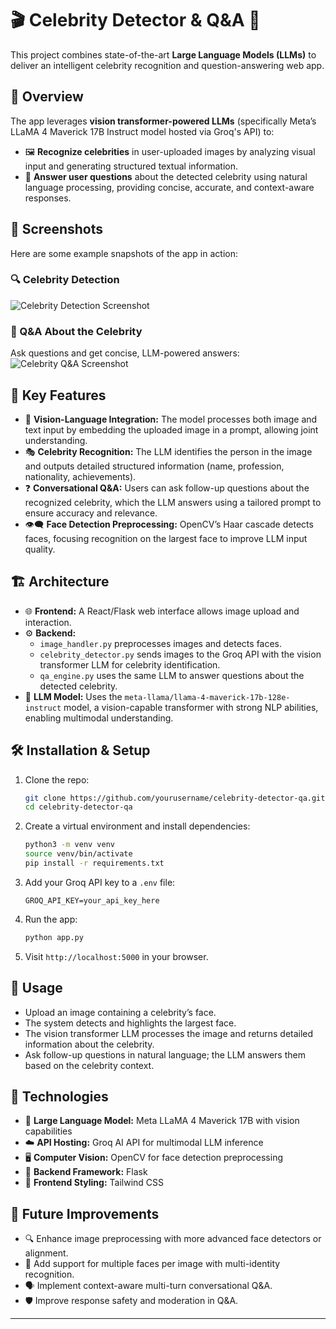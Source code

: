 
# 🎬 Celebrity Detector & Q&A 🤖

This project combines state-of-the-art **Large Language Models (LLMs)** to deliver an intelligent celebrity recognition and question-answering web app.

## 🌟 Overview

The app leverages **vision transformer-powered LLMs** (specifically Meta’s LLaMA 4 Maverick 17B Instruct model hosted via Groq's API) to:

- 🖼️ **Recognize celebrities** in user-uploaded images by analyzing visual input and generating structured textual information.
- 💬 **Answer user questions** about the detected celebrity using natural language processing, providing concise, accurate, and context-aware responses.

## 📸 Screenshots

Here are some example snapshots of the app in action:

### 🔍 Celebrity Detection

![Celebrity Detection Screenshot](assets/detection_example.png)

### 💬 Q&A About the Celebrity
Ask questions and get concise, LLM-powered answers:
![Celebrity Q&A Screenshot](assets/qa_example.png)



## 🚀 Key Features

- 🤝 **Vision-Language Integration:** The model processes both image and text input by embedding the uploaded image in a prompt, allowing joint understanding.
- 🎭 **Celebrity Recognition:** The LLM identifies the person in the image and outputs detailed structured information (name, profession, nationality, achievements).
- ❓ **Conversational Q&A:** Users can ask follow-up questions about the recognized celebrity, which the LLM answers using a tailored prompt to ensure accuracy and relevance.
- 👁️‍🗨️ **Face Detection Preprocessing:** OpenCV’s Haar cascade detects faces, focusing recognition on the largest face to improve LLM input quality.

## 🏗️ Architecture

- 🌐 **Frontend:** A React/Flask web interface allows image upload and interaction.
- ⚙️ **Backend:**
  - `image_handler.py` preprocesses images and detects faces.
  - `celebrity_detector.py` sends images to the Groq API with the vision transformer LLM for celebrity identification.
  - `qa_engine.py` uses the same LLM to answer questions about the detected celebrity.
- 🤖 **LLM Model:** Uses the `meta-llama/llama-4-maverick-17b-128e-instruct` model, a vision-capable transformer with strong NLP abilities, enabling multimodal understanding.

## 🛠️ Installation & Setup

1. Clone the repo:
   ```bash
   git clone https://github.com/yourusername/celebrity-detector-qa.git
   cd celebrity-detector-qa
   ```

2. Create a virtual environment and install dependencies:

   ```bash
   python3 -m venv venv
   source venv/bin/activate
   pip install -r requirements.txt
   ```
3. Add your Groq API key to a `.env` file:

   ```
   GROQ_API_KEY=your_api_key_here

   ```
4. Run the app:

   ```bash
   python app.py
   ```
5. Visit `http://localhost:5000` in your browser.

## 🎯 Usage

* Upload an image containing a celebrity’s face.
* The system detects and highlights the largest face.
* The vision transformer LLM processes the image and returns detailed information about the celebrity.
* Ask follow-up questions in natural language; the LLM answers them based on the celebrity context.

## 🔧 Technologies

* 🤖 **Large Language Model:** Meta LLaMA 4 Maverick 17B with vision capabilities
* ☁️ **API Hosting:** Groq AI API for multimodal LLM inference
* 🖥️ **Computer Vision:** OpenCV for face detection preprocessing
* 🐍 **Backend Framework:** Flask
* 🎨 **Frontend Styling:** Tailwind CSS

## 🌱 Future Improvements

* 🔍 Enhance image preprocessing with more advanced face detectors or alignment.
* 👥 Add support for multiple faces per image with multi-identity recognition.
* 🗣️ Implement context-aware multi-turn conversational Q\&A.
* 🛡️ Improve response safety and moderation in Q\&A.

---

